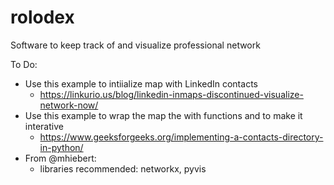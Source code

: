 # rolodex
Software to keep track of and visualize professional network

To Do:
- Use this example to intiialize map with LinkedIn contacts
  - https://linkurio.us/blog/linkedin-inmaps-discontinued-visualize-network-now/
- Use this example to wrap the map the with functions and to make it interative
  - https://www.geeksforgeeks.org/implementing-a-contacts-directory-in-python/
- From @mhiebert:
  - libraries recommended: networkx, pyvis
